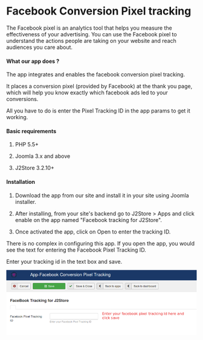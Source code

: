 # Facebook Conversion Pixel tracking

The Facebook pixel is an analytics tool that helps you measure the effectiveness of your advertising. You can use the Facebook pixel to understand the actions people are taking on your website and reach audiences you care about.

#### What our app does ?

The app integrates and enables the facebook conversion pixel tracking.

It places a conversion pixel (provided by Facebook) at the thank you page, which will help you know exactly which facebook ads led to your conversions.

All you have to do is enter the Pixel Tracking ID in the app params to get it working.

#### Basic requirements

1. PHP 5.5+

2. Joomla 3.x and above

3. J2Store 3.2.10+

#### Installation

1. Download the app from our site and install it in your site using Joomla installer.

2. After installing, from your site's backend go to J2Store > Apps and click enable on the app named "Facebook tracking for J2Store".

3. Once activated the app, click on Open to enter the tracking ID.

There is no complex in configuring this app. If you open the app, you would see the text for entering the Facebook Pixel Tracking ID.

Enter your tracking id in the text box and save.

![](./assets/images/fb-pixel-id.png)